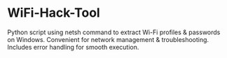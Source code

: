 <h1>WiFi-Hack-Tool</h1>
Python script using netsh command to extract Wi-Fi profiles & passwords on Windows. Convenient for network management & troubleshooting. Includes error handling for smooth execution.
